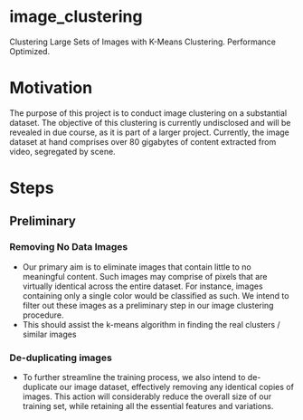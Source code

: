 # image_clustering
Clustering Large Sets of Images with K-Means Clustering. Performance Optimized.

# Motivation

The purpose of this project is to conduct image clustering on a substantial dataset. The objective of this clustering is currently undisclosed and will be revealed in due course, as it is part of a larger project. Currently, the image dataset at hand comprises over 80 gigabytes of content extracted from video, segregated by scene.

# Steps

## Preliminary

### Removing No Data Images

- Our primary aim is to eliminate images that contain little to no meaningful content. Such images may comprise of pixels that are virtually identical across the entire dataset. For instance, images containing only a single color would be classified as such. We intend to filter out these images as a preliminary step in our image clustering procedure.
- This should assist the k-means algorithm in finding the real clusters / similar images

### De-duplicating images

- To further streamline the training process, we also intend to de-duplicate our image dataset, effectively removing any identical copies of images. This action will considerably reduce the overall size of our training set, while retaining all the essential features and variations.
